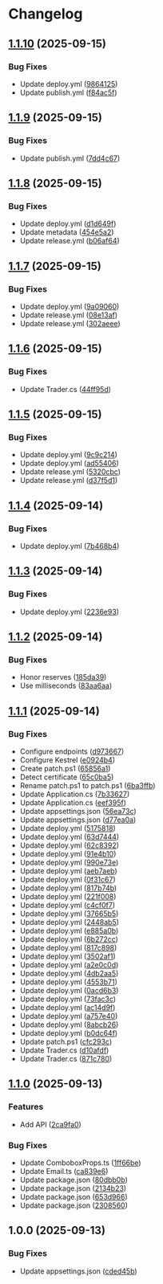 # Changelog

## [1.1.10](https://github.com/sptlco/spatial/compare/spatial-1.1.9...spatial-1.1.10) (2025-09-15)


### Bug Fixes

* Update deploy.yml ([9864125](https://github.com/sptlco/spatial/commit/9864125a065c237f3063c0c5b5227a4b3429c5c0))
* Update publish.yml ([f84ac5f](https://github.com/sptlco/spatial/commit/f84ac5f6a3ace0ddc4b96d94c65f3b93e4c9925c))

## [1.1.9](https://github.com/sptlco/spatial/compare/spatial-1.1.8...spatial-1.1.9) (2025-09-15)


### Bug Fixes

* Update publish.yml ([7dd4c67](https://github.com/sptlco/spatial/commit/7dd4c67bc3bfab8efce04049adcb03a0f05d9d62))

## [1.1.8](https://github.com/sptlco/spatial/compare/spatial-1.1.7...spatial-1.1.8) (2025-09-15)


### Bug Fixes

* Update deploy.yml ([d1d649f](https://github.com/sptlco/spatial/commit/d1d649f3d58fdfe8f383ca289f629bafc44e2c0c))
* Update metadata ([454e5a2](https://github.com/sptlco/spatial/commit/454e5a235c4340de928f87283b6b4bd786ff8806))
* Update release.yml ([b06af64](https://github.com/sptlco/spatial/commit/b06af648b166d20bdec1906c344d8714ab297fd7))

## [1.1.7](https://github.com/sptlco/spatial/compare/spatial-1.1.6...spatial-1.1.7) (2025-09-15)


### Bug Fixes

* Update deploy.yml ([9a09060](https://github.com/sptlco/spatial/commit/9a090605df1cf464686be23b706872dfdaa882a9))
* Update release.yml ([08e13af](https://github.com/sptlco/spatial/commit/08e13af31ee918da8621e2bb83158d289a1cb442))
* Update release.yml ([302aeee](https://github.com/sptlco/spatial/commit/302aeee6b49923b870035229e4d023ee42664869))

## [1.1.6](https://github.com/sptlco/spatial/compare/spatial-1.1.5...spatial-1.1.6) (2025-09-15)


### Bug Fixes

* Update Trader.cs ([44ff95d](https://github.com/sptlco/spatial/commit/44ff95d1e0afe2ec85a229a749c2ea0f2d43da17))

## [1.1.5](https://github.com/sptlco/spatial/compare/spatial-1.1.4...spatial-1.1.5) (2025-09-15)


### Bug Fixes

* Update deploy.yml ([9c9c214](https://github.com/sptlco/spatial/commit/9c9c214bd4dcbf80164725f49cf9811b2ab81856))
* Update deploy.yml ([ad55406](https://github.com/sptlco/spatial/commit/ad554061a05ce4064999c37969a3bad5e2621f69))
* Update release.yml ([5320cbc](https://github.com/sptlco/spatial/commit/5320cbc990f4b39a3fa10abc6f83fab3d1ae32fa))
* Update release.yml ([d37f5d1](https://github.com/sptlco/spatial/commit/d37f5d1b4edadf20a687cbee3a05e4d855197d98))

## [1.1.4](https://github.com/sptlco/spatial/compare/spatial-1.1.3...spatial-1.1.4) (2025-09-14)


### Bug Fixes

* Update deploy.yml ([7b468b4](https://github.com/sptlco/spatial/commit/7b468b4a8ded927877cb66395039a09d7c30a8cc))

## [1.1.3](https://github.com/sptlco/spatial/compare/spatial-1.1.2...spatial-1.1.3) (2025-09-14)


### Bug Fixes

* Update deploy.yml ([2236e93](https://github.com/sptlco/spatial/commit/2236e936a5fe97e4fc85888d475ae9331b3901ad))

## [1.1.2](https://github.com/sptlco/spatial/compare/spatial-1.1.1...spatial-1.1.2) (2025-09-14)


### Bug Fixes

* Honor reserves ([185da39](https://github.com/sptlco/spatial/commit/185da39017c55b56b40ca67a2308643028bfb5ac))
* Use milliseconds ([83aa6aa](https://github.com/sptlco/spatial/commit/83aa6aab4c9e36511a0d54ecb911d7e73facff61))

## [1.1.1](https://github.com/sptlco/spatial/compare/spatial-1.1.0...spatial-1.1.1) (2025-09-14)


### Bug Fixes

* Configure endpoints ([d973667](https://github.com/sptlco/spatial/commit/d973667e695bff40c3a5ce126bfc07fe22aad261))
* Configure Kestrel ([e0924b4](https://github.com/sptlco/spatial/commit/e0924b4dc7c2808cd3d2948a98ade282ade266df))
* Create patch.ps1 ([65856a1](https://github.com/sptlco/spatial/commit/65856a1ae4e4f58d5c35e1b4bf8d535a62ab9656))
* Detect certificate ([65c0ba5](https://github.com/sptlco/spatial/commit/65c0ba59fff666a8d4b5bd6afec9db14c664e4b8))
* Rename patch.ps1 to patch.ps1 ([6ba3ffb](https://github.com/sptlco/spatial/commit/6ba3ffb7f30b8f4f30b48c304282c831add608d9))
* Update Application.cs ([7b33627](https://github.com/sptlco/spatial/commit/7b33627541fde6a17155b4e1122ff2ffd435c4b0))
* Update Application.cs ([eef395f](https://github.com/sptlco/spatial/commit/eef395f1e7bea7a5ff0c32fb9cf22c8236e612fe))
* Update appsettings.json ([56ea73c](https://github.com/sptlco/spatial/commit/56ea73cc74e742439f842fd3e9112bb1b9e3eb2f))
* Update appsettings.json ([d77ea0a](https://github.com/sptlco/spatial/commit/d77ea0ad3207ca4848e491b1dbccf74ac5f021a5))
* Update deploy.yml ([5175818](https://github.com/sptlco/spatial/commit/51758187f8194ec3af5b500c0a65b7f54884cc53))
* Update deploy.yml ([63d7444](https://github.com/sptlco/spatial/commit/63d744404f028859305258a2535b2f7b28593ec3))
* Update deploy.yml ([62c8392](https://github.com/sptlco/spatial/commit/62c83920004cfe856d6af6fa2409dceb5b05f5f3))
* Update deploy.yml ([91e4b10](https://github.com/sptlco/spatial/commit/91e4b10dc61491fab13848f3b98e3cbbe30986ca))
* Update deploy.yml ([990e73e](https://github.com/sptlco/spatial/commit/990e73e46cd0e66a7340164b1e030bceee7b72b9))
* Update deploy.yml ([aeb7aeb](https://github.com/sptlco/spatial/commit/aeb7aeb8c3e4d8d08ae1b08a97a8c84c50f1f2c5))
* Update deploy.yml ([0f31c67](https://github.com/sptlco/spatial/commit/0f31c672a55bd6d6dae6fe5cf6d37ac8a2045a34))
* Update deploy.yml ([817b74b](https://github.com/sptlco/spatial/commit/817b74b6f7af6543eb84bf39c134da47da3b1471))
* Update deploy.yml ([221f008](https://github.com/sptlco/spatial/commit/221f008727e3581e3744ee3f27b5ce638bdc5f2e))
* Update deploy.yml ([c4cf0f7](https://github.com/sptlco/spatial/commit/c4cf0f7a0b7371d4f976ca5f14300651d9a265c3))
* Update deploy.yml ([37665b5](https://github.com/sptlco/spatial/commit/37665b57ec6d7c3fa65b831c43eabf535055021b))
* Update deploy.yml ([2448ab5](https://github.com/sptlco/spatial/commit/2448ab5c287bf0e7c1fc583bb0e6c7325f444adc))
* Update deploy.yml ([e885a0b](https://github.com/sptlco/spatial/commit/e885a0b8f9ef22df658d3951ea5effd8afda9362))
* Update deploy.yml ([6b272cc](https://github.com/sptlco/spatial/commit/6b272cc6397008d0c5157d3a571c5fdacbf66fb3))
* Update deploy.yml ([817c898](https://github.com/sptlco/spatial/commit/817c8988205663c43ae7063f734d856051bab321))
* Update deploy.yml ([3502af1](https://github.com/sptlco/spatial/commit/3502af1335d018312e6b74bf8102c9d7db936d93))
* Update deploy.yml ([a2e0c0d](https://github.com/sptlco/spatial/commit/a2e0c0deed405215bb41d34f745d3aae1ffec7ea))
* Update deploy.yml ([4db2aa5](https://github.com/sptlco/spatial/commit/4db2aa55a9778a1bb8eb3b4d2d22fc27cbaf8b7f))
* Update deploy.yml ([4553b71](https://github.com/sptlco/spatial/commit/4553b71cba24c608ca5172afe4742c879ec40c35))
* Update deploy.yml ([0acd6b3](https://github.com/sptlco/spatial/commit/0acd6b30a20b250da0c48d097bd8cc0166691408))
* Update deploy.yml ([73fac3c](https://github.com/sptlco/spatial/commit/73fac3c2b98683e839777b2de5f1e014e854a4bd))
* Update deploy.yml ([ac14d9f](https://github.com/sptlco/spatial/commit/ac14d9fe6127f3b3beb49563f87cb39f1731243f))
* Update deploy.yml ([a757e40](https://github.com/sptlco/spatial/commit/a757e403270d1ea64b5c7eb6dd576dcb6845a2a3))
* Update deploy.yml ([8abcb26](https://github.com/sptlco/spatial/commit/8abcb268ddbae315957f3822f86cc9a9d623ae3b))
* Update deploy.yml ([b0dc64f](https://github.com/sptlco/spatial/commit/b0dc64fdc07704e3a13f82a01a02eeab0affc349))
* Update patch.ps1 ([cfc293c](https://github.com/sptlco/spatial/commit/cfc293cb7c122aefd69716061d03c1b6927f6f99))
* Update Trader.cs ([d10afdf](https://github.com/sptlco/spatial/commit/d10afdfb5c0579606c8dece9d63f8b72496e1877))
* Update Trader.cs ([871c780](https://github.com/sptlco/spatial/commit/871c780737345edb488e5b0fa8b1f3d5e63b1ce0))

## [1.1.0](https://github.com/sptlco/spatial/compare/spatial-1.0.0...spatial-1.1.0) (2025-09-13)


### Features

* Add API ([2ca9fa0](https://github.com/sptlco/spatial/commit/2ca9fa089b85f441ab95399a84e429559307af58))


### Bug Fixes

* Update ComboboxProps.ts ([1ff66be](https://github.com/sptlco/spatial/commit/1ff66be68e412e110ed944e2943556e127dce061))
* Update Email.ts ([ca839e6](https://github.com/sptlco/spatial/commit/ca839e642ad860a4d965a26455169adf8281f07b))
* Update package.json ([80dbb0b](https://github.com/sptlco/spatial/commit/80dbb0b0f016e1f6e256ffd93c9785f397af3342))
* Update package.json ([2134b23](https://github.com/sptlco/spatial/commit/2134b230659ec307e6032fac5e5aad0928899339))
* Update package.json ([653d966](https://github.com/sptlco/spatial/commit/653d9662fc2a185da875ffe87ca63fe73548738e))
* Update package.json ([2308560](https://github.com/sptlco/spatial/commit/23085600c011d20b43b577d0ba58e530cc0dae2d))

## 1.0.0 (2025-09-13)


### Bug Fixes

* Update appsettings.json ([cded45b](https://github.com/sptlco/spatial/commit/cded45bc5b9bb9fdab199e2e0b6eddcc44f5a17d))
